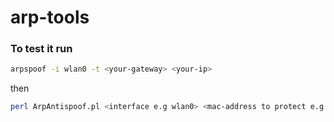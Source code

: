 # arp-tools

### To test it run

```bash
arpspoof -i wlan0 -t <your-gateway> <your-ip>
```

then

```bash
perl ArpAntispoof.pl <interface e.g wlan0> <mac-address to protect e.g 909090909090>
```